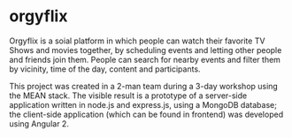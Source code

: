 # orgyflix

Orgyflix is a soial platform in which people can watch their favorite TV Shows and movies together, by scheduling events and letting other people and friends join them. People can search for nearby events and filter them by vicinity, time of the day, content and participants.

This project was created in a 2-man team during a 3-day workshop using the MEAN stack.
The visible result is a prototype of a server-side application written in node.js and express.js, using a MongoDB database; the client-side application (which can be found in frontend) was developed using Angular 2.
